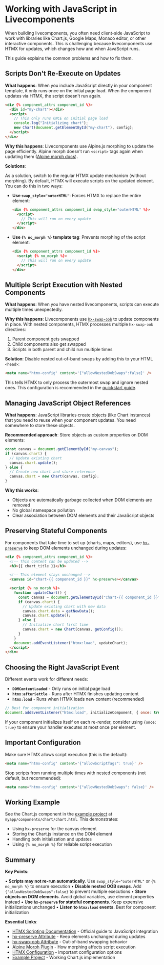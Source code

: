 # Working with JavaScript in Livecomponents

When building livecomponents, you often need client-side JavaScript to work with libraries like Chart.js, Google Maps, Monaco editor, or other interactive components. This is challenging because livecomponents use HTMX for updates, which changes how and when JavaScript runs.

This guide explains the common problems and how to fix them.

## Scripts Don't Re-Execute on Updates

**What happens**: When you include JavaScript directly in your component template, it only runs once on the initial page load. When the component updates via HTMX, the script doesn't run again.

```html
<div {% component_attrs component_id %}>
  <div id="my-chart"></div>
  <script>
    // This only runs ONCE on initial page load
    console.log("Initializing chart");
    new Chart(document.getElementById("my-chart"), config);
  </script>
</div>
```

**Why this happens**: Livecomponents use Alpine.js morphing to update the page efficiently. Alpine morph doesn't run `<script>` tags again when updating them ([Alpine morph docs](https://alpinejs.dev/plugins/morph)).

**Solutions**:

As a solution, switch to the regular HTMX update mechanism (without morphing). By default, HTMX will execute scripts on the updated element. You can do this in two ways:

- **Use `swap_style="outerHTML"`**: Forces HTMX to replace the entire element:

  ```html
  <div {% component_attrs component_id swap_style="outerHTML" %}>
    <script>
      // This will run on every update
    </script>
  </div>
  ```

- **Use `{% no_morph %}` template tag**: Prevents morphing of the script element:

  ```html
  <div {% component_attrs component_id %}>
    <script {% no_morph %}>
      // This will run on every update
    </script>
  </div>
  ```

## Multiple Script Execution with Nested Components

**What happens**: When you have nested livecomponents, scripts can execute multiple times unexpectedly.

**Why this happens**: Livecomponents use [`hx-swap-oob`](https://htmx.org/attributes/hx-swap-oob/) to update components in place. With nested components, HTMX processes multiple `hx-swap-oob` directives:

1. Parent component gets swapped
2. Child components also get swapped
3. Scripts in both parent and child run multiple times

**Solution**: Disable nested out-of-band swaps by adding this to your HTML `<head>`:

```html
<meta name="htmx-config" content='{"allowNestedOobSwaps":false}' />
```

This tells HTMX to only process the outermost swap and ignore nested ones. This configuration is recommended in the [quickstart guide](quickstart.md).

## Managing JavaScript Object References

**What happens**: JavaScript libraries create objects (like Chart instances) that you need to reuse when your component updates. You need somewhere to store these objects.

**Recommended approach**: Store objects as custom properties on DOM elements:

```javascript
const canvas = document.getElementById("my-canvas");
if (canvas.chart) {
  // Update existing chart
  canvas.chart.update();
} else {
  // Create new chart and store reference
  canvas.chart = new Chart(canvas, config);
}
```

**Why this works**:

- Objects are automatically garbage collected when DOM elements are removed
- No global namespace pollution
- Clear association between DOM elements and their JavaScript objects

## Preserving Stateful Components

For components that take time to set up (charts, maps, editors), use [`hx-preserve`](https://htmx.org/attributes/hx-preserve/) to keep DOM elements unchanged during updates:

```html
<div {% component_attrs component_id %}>
  <!-- This content can be updated -->
  <h3>{{ chart_title }}</h3>

  <!-- This element stays unchanged -->
  <canvas id="chart-{{ component_id }}" hx-preserve></canvas>

  <script {% no_morph %}>
    function updateChart() {
      const canvas = document.getElementById("chart-{{ component_id }}");
      if (canvas.chart) {
        // Update existing chart with new data
        canvas.chart.data = getNewData();
        canvas.chart.update();
      } else {
        // Initialize chart first time
        canvas.chart = new Chart(canvas, getConfig());
      }
    }
    document.addEventListener("htmx:load", updateChart);
  </script>
</div>
```

## Choosing the Right JavaScript Event

Different events work for different needs:

- **`DOMContentLoaded`** - Only runs on initial page load
- **`htmx:afterSettle`** - Runs after HTMX finishes updating content
- **`htmx:load`** - Runs when HTMX loads new content (recommended)

```javascript
// Best for component initialization
document.addEventListener("htmx:load", initializeComponent, { once: true });
```

If your component initializes itself on each re-render, consider using `{once: true}` to ensure your handler executes at most once per element.

## Important Configuration

Make sure HTMX allows script execution (this is the default):

```html
<meta name="htmx-config" content='{"allowScriptTags": true}' />
```

Stop scripts from running multiple times with nested components (not default, but recommended):

```html
<meta name="htmx-config" content='{"allowNestedOobSwaps": false}' />
```

## Working Example

See the Chart.js component in the [example project](https://github.com/om-proptech/livecomponents/tree/main/example) at `myapp/components/chart/chart.html`. This demonstrates:

- Using `hx-preserve` for the canvas element
- Storing the Chart.js instance on the DOM element
- Handling both initialization and updates
- Using `{% no_morph %}` for reliable script execution

## Summary

**Key Points**:

• **Scripts may not re-run automatically**. Use `swap_style="outerHTML"` or `{% no_morph %}` to ensure execution
• **Disable nested OOB swaps**. Add `{"allowNestedOobSwaps":false}` to prevent multiple executions
• **Store objects on DOM elements**. Avoid global variables, use element properties instead
• **Use `hx-preserve` for stateful components**. Keep expensive initializations unchanged
• **Listen to `htmx:load` events**. Best for component initialization

**Essential Links**:

- [HTMX Scripting Documentation](https://htmx.org/docs/#scripting) - Official guide to JavaScript integration
- [hx-preserve Attribute](https://htmx.org/attributes/hx-preserve/) - Keep elements unchanged during updates
- [hx-swap-oob Attribute](https://htmx.org/attributes/hx-swap-oob/) - Out-of-band swapping behavior
- [Alpine Morph Plugin](https://alpinejs.dev/plugins/morph) - How morphing affects script execution
- [HTMX Configuration](https://htmx.org/docs/#config) - Important configuration options
- [Example Project](https://github.com/om-proptech/livecomponents/tree/main/example) - Working Chart.js implementation
